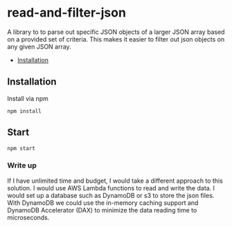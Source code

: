 # read-and-filter-json

A library to to parse out specific JSON objects of a larger JSON array based on a provided set of criteria. This makes it easier to filter out json objects on any given JSON array. 

* [Installation](#installation)

## Installation

Install via npm

```
npm install 
```

## Start

```
npm start
```

### Write up

If I have unlimited time and budget, I would take a different approach to this solution. I would use AWS Lambda functions to read and write the data. I would set up a database such as DynamoDB or s3 to store the json files. With DynamoDB we could use the in-memory caching support and DynamoDB Accelerator (DAX) to minimize the data reading time to microseconds. 





